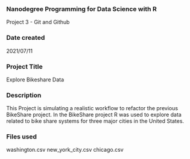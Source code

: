 ### Nanodegree Programming for Data Science with R
Project 3 - Git and Github
### Date created
2021/07/11

### Project Title
Explore Bikeshare Data

### Description
This Project is simulating a realistic workflow to refactor the previous BikeShare project. In the BikeShare project R was used to explore data related to bike share systems for three major cities in the United States.

### Files used
washington.csv
new_york_city.csv
chicago.csv



